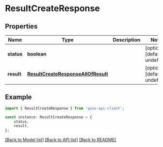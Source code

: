 # ResultCreateResponse


## Properties

Name | Type | Description | Notes
------------ | ------------- | ------------- | -------------
**status** | **boolean** |  | [optional] [default to undefined]
**result** | [**ResultCreateResponseAllOfResult**](ResultCreateResponseAllOfResult.md) |  | [optional] [default to undefined]

## Example

```typescript
import { ResultCreateResponse } from 'qase-api-client';

const instance: ResultCreateResponse = {
    status,
    result,
};
```

[[Back to Model list]](../README.md#documentation-for-models) [[Back to API list]](../README.md#documentation-for-api-endpoints) [[Back to README]](../README.md)

